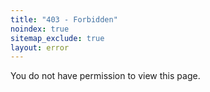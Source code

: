```yaml
---
title: "403 - Forbidden"
noindex: true
sitemap_exclude: true
layout: error
---
```


You do not have permission to view this page.
